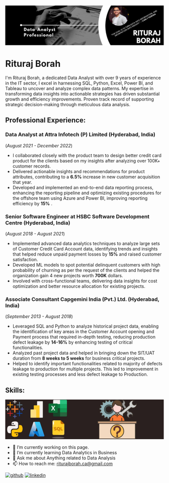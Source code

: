 ![Data Analytics | 9+ years Experience | Banking Domain |](https://github.com/rituraj-borah/rituraj-borah/blob/main/Github_Banner.jpg)

# Rituraj Borah 

I'm Rituraj Borah, a dedicated Data Analyst with over 9 years of experience in the IT sector, I excel in harnessing SQL, Python, Excel, Power BI, and Tableau to uncover and analyze complex data patterns. My expertise in transforming data insights into actionable strategies has driven substantial growth and efficiency improvements. Proven track record of supporting strategic decision-making through meticulous data analysis.

## Professional Experience:

### Data Analyst at Attra Infotech (P) Limited (Hyderabad, India)
(_August 2021 - December 2022_)
* I collaborated closely with the product team to design better credit card product for the clients based on my insights after analyzing over 100K+ customer records.
* Delivered actionable insights and recommendations for product attributes, contributing to a **6.5%** increase in new customer acquisition that year.
* Developed and implemented an end-to-end data reporting process, enhancing the reporting pipeline and optimizing existing procedures for the offshore team using Azure and Power BI, improving reporting efficiency by **15%** .

### Senior Software Engineer at HSBC Software Development Centre (Hyderabad, India)
(_August 2018 - August 2021_)
* Implemented advanced data analytics techniques to analyze large sets of Customer Credit Card Account data, identifying trends and insights that helped reduce unpaid payment losses by **15%** and raised customer satisfaction.
* Developed ML models to spot potential delinquent customers with high probability of churning as per the request of the clients and helped the organization gain 4 new projects worth **700K** dollars.
* Involved with cross-functional teams, delivering data insights for cost optimization and better resource allocation for existing projects.

### Associate Consultant Capgemini India (Pvt.) Ltd. (Hyderabad, India)
(_September 2013 - August 2018_)
* Leveraged SQL and Python to analyze historical project data, enabling the identification of key areas in the Customer Account opening and Payment process that required in-depth testing, reducing production defect leakage by **14-16%** by enhancing testing of critical functionalities.
* Analyzed past project data and helped in bringing down the SIT/UAT duration from **8 weeks to 5 weeks** for business critical projects.
* Helped to identify important functionalities related to majority of defects leakage to production for multiple projects. This led to improvement in existing testing processes and less defect leakage to Production.

## Skills: 
<img src="https://github.com/rituraj-borah/rituraj-borah/blob/main/Skill%20Set.jpg" width="800" />

- 🔭 I’m currently working on this page. 
- 🌱 I’m currently learning Data Analytics in Business 
- 💬 Ask me about Anything related to Data Analysis 
- 📫 How to reach me: riturajborah.ca@gmail.com 

[<img src='https://cdn.jsdelivr.net/npm/simple-icons@3.0.1/icons/github.svg' alt='github' height='40'>](https://github.com/https://github.com/rituraj-borah)  [<img src='https://cdn.jsdelivr.net/npm/simple-icons@3.0.1/icons/linkedin.svg' alt='linkedin' height='40'>](https://www.linkedin.com/in/www.linkedin.com/in/rituraj-borah-junaak/)  
